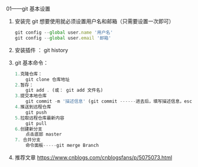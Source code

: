 01——git 基本设置

1. 安装完 git 想要使用就必须设置用户名和邮箱（只需要设置一次即可）

   ```javascript
   git config --global user.name '用户名'
   git config --global user.email '邮箱'
   ```

2. 安装插件 ： git history

3. git 基本命令：

   ```javascript
   1.克隆仓库：
       git clone 仓库地址
   2.暂存：
       git add . (或： git add 文件名)
   3.提交本地仓库
       git commit -m '描述信息' (git commit ------进去后，填写描述信息，esc，:wq 退出)
   4.推送到远程仓库
       git push
   5.拉取远程仓库最新内容
       git pull
   6.创建新分支
       点击底部 master
   7. 合并分支
       命令面板-----git merge Branch
   ```

4. 推荐文章
   https://www.cnblogs.com/cnblogsfans/p/5075073.html

